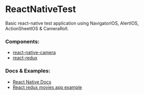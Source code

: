# ReactNativeTest
Basic react-native test application using NavigatorIOS, AlertIOS, ActionSheetIOS & CameraRoll.

### Components:
* [react-native-camera](https://github.com/lwansbrough/react-native-camera)
* [react-redux](https://github.com/reactjs/react-redux)

### Docs & Examples:
* [React Native Docs](https://facebook.github.io/react-native/docs/getting-started.html)
* [React redux movies app example](https://github.com/nara/movies-redux)
